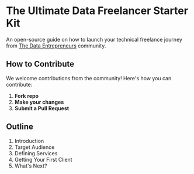 # The Ultimate Data Freelancer Starter Kit
An open-source guide on how to launch your technical freelance journey from [The Data Entrepreneurs](https://thedataentrepreneurs.com/) community.

## How to Contribute

We welcome contributions from the community! Here's how you can contribute:

1.  **Fork repo**
2.  **Make your changes**
3.  **Submit a Pull Request**

## Outline

<!-- OUTLINE:START -->
1. Introduction
2. Target Audience
3. Defining Services
4. Getting Your First Client
5. What's Next?
<!-- OUTLINE:END -->
